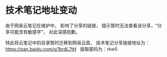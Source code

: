 # 技术笔记地址变动

由于网易云笔记在维护中， 影响了分享的链接， 提示暂时无法查看该分享，“分享可能含有敏感字”， 对此深感抱歉。 

特此将云笔记中的目录暂时迁移到网易云盘， 技术笔记分享链接地址为：https://pan.baidu.com/s/1brdL7tH   提取密码为：rkw5

